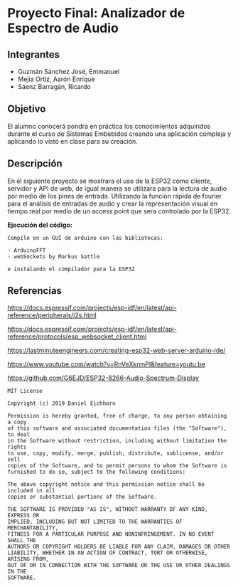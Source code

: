 # Proyecto Final: Analizador de Espectro de Audio

## Integrantes

* Guzmán Sánchez José, Emmanuel
* Mejia Ortiz, Aarón Enrique
* Sáenz Barragán, Ricardo

## Objetivo
El alumno conocerá pondrá en práctica los conocimientos adquiridos durante el curso de Sistemas Embebidos creando una aplicación compleja y aplicando lo visto en clase para su creación.

## Descripción

En el siguiente proyecto se mostrara el uso de la ESP32 como cliente, servidor y API de web, de igual manera se utilizara para la lectura de audio por medio de los pines de entrada. Utilizando la función rápida de fourier para el análisis de entradas de audio y crear la representación visual en tiempo real por medio de un access point que sera controlado por la ESP32.

**Ejecución del código:**

``` 
Compile en un GUI de arduino con las bibliotecas:

- ArduinoFFT
- webSockets by Markus Sattle

e instalando el compilador para la ESP32

```

## Referencias

https://docs.espressif.com/projects/esp-idf/en/latest/api-reference/peripherals/i2s.html

https://docs.espressif.com/projects/esp-idf/en/latest/api-reference/protocols/esp_websocket_client.html

https://lastminuteengineers.com/creating-esp32-web-server-arduino-ide/

https://www.youtube.com/watch?v=RnVeXkrrnPI&feature=youtu.be

https://github.com/G6EJD/ESP32-8266-Audio-Spectrum-Display


```
MIT License

Copyright (c) 2019 Daniel Eichhorn

Permission is hereby granted, free of charge, to any person obtaining a copy
of this software and associated documentation files (the "Software"), to deal
in the Software without restriction, including without limitation the rights
to use, copy, modify, merge, publish, distribute, sublicense, and/or sell
copies of the Software, and to permit persons to whom the Software is
furnished to do so, subject to the following conditions:

The above copyright notice and this permission notice shall be included in all
copies or substantial portions of the Software.

THE SOFTWARE IS PROVIDED "AS IS", WITHOUT WARRANTY OF ANY KIND, EXPRESS OR
IMPLIED, INCLUDING BUT NOT LIMITED TO THE WARRANTIES OF MERCHANTABILITY,
FITNESS FOR A PARTICULAR PURPOSE AND NONINFRINGEMENT. IN NO EVENT SHALL THE
AUTHORS OR COPYRIGHT HOLDERS BE LIABLE FOR ANY CLAIM, DAMAGES OR OTHER
LIABILITY, WHETHER IN AN ACTION OF CONTRACT, TORT OR OTHERWISE, ARISING FROM,
OUT OF OR IN CONNECTION WITH THE SOFTWARE OR THE USE OR OTHER DEALINGS IN THE
SOFTWARE.
```